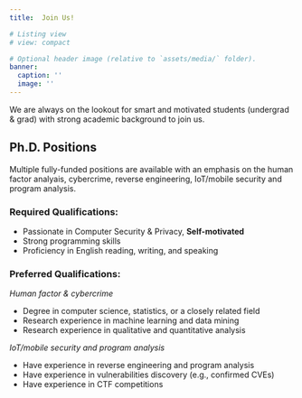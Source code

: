 ```yaml
---
title:  Join Us!

# Listing view
# view: compact

# Optional header image (relative to `assets/media/` folder).
banner:
  caption: ''
  image: ''
---
```


We are always on the lookout for smart and motivated students (undergrad & grad) with strong academic background to join us. 

## Ph.D. Positions
Multiple fully-funded positions are available with an emphasis on the human factor analyais, cybercrime, reverse engineering, IoT/mobile security and program analysis.

### Required Qualifications:

- Passionate in Computer Security & Privacy, **Self-motivated**
- Strong programming skills
- Proficiency in English reading, writing, and speaking

### Preferred Qualifications:
*Human factor & cybercrime* 

- Degree in computer science, statistics, or a closely related field
- Research experience in machine learning and data mining
- Research experience in qualitative and quantitative analysis

*IoT/mobile security and program analysis*

- Have experience in reverse engineering and program analysis
- Have experience in vulnerabilities discovery (e.g., confirmed CVEs)
- Have experience in CTF competitions
